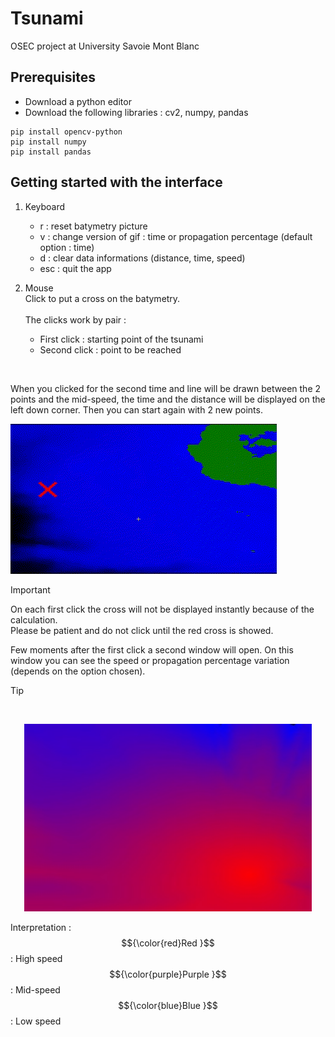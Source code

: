 # Tsunami
OSEC project at University Savoie Mont Blanc

Prerequisites
------------
* Download a python editor
* Download the following libraries : cv2, numpy, pandas
```
pip install opencv-python
pip install numpy
pip install pandas
```

Getting started with the interface
------------
1. Keyboard
    * r : reset batymetry picture
    * v : change version of gif : time or propagation percentage (default option : time)
    * d : clear data informations (distance, time, speed)
    * esc : quit the app

2. Mouse </br>
Click to put a cross on the batymetry.
</br></br>
The clicks work by pair :
   * First click : starting point of the tsunami
   * Second click : point to be reached
</br>
   
When you clicked for the second time and line will be drawn between the 2 points and the mid-speed, the time and
the distance will be displayed on the left down corner.
Then you can start again with 2 new points.
</br>

![demo_red_cross](./resultats/demo_red_cross.gif)

>[!IMPORTANT]  
> On each first click the cross will not be displayed instantly because of the calculation.
> </br>Please be patient and do not click until the red cross is showed.

Few moments after the first click a second window will open.
On this window you can see the speed or propagation percentage variation (depends on the option chosen).
</br>
>[!TIP] 
> </br>
> <p align="center">
>  <img width="460" height="300" src="./resultats/movie_small_area_time/time_movie5.jpg"></p>
>
> Interpretation : </br>
>$${\color{red}Red }$$ : High speed
></br>$${\color{purple}Purple }$$ : Mid-speed
></br>$${\color{blue}Blue }$$ : Low speed


